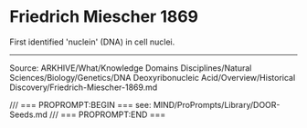 # Friedrich Miescher 1869

First identified 'nuclein' (DNA) in cell nuclei.

---
Source: ARKHIVE/What/Knowledge Domains Disciplines/Natural Sciences/Biology/Genetics/DNA Deoxyribonucleic Acid/Overview/Historical Discovery/Friedrich-Miescher-1869.md

/// === PROPROMPT:BEGIN ===
see: MIND/ProPrompts/Library/DOOR-Seeds.md
/// === PROPROMPT:END ===
